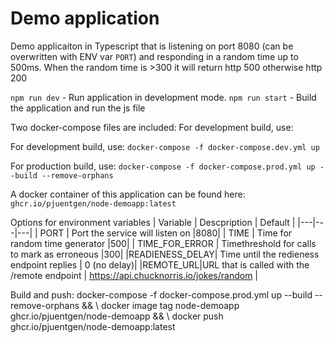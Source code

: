 # Demo application
Demo applicaiton in Typescript that is listening on port 8080 (can be overwritten with ENV var `PORT`) and responding in a random time up to 500ms.
When the random time is >300 it will return http 500 otherwise http 200

`npm run dev` - Run application in development mode.
`npm run start` - Build the application and run the js file

Two docker-compose files are included:
For development build, use:

For development build, use:
`docker-compose -f docker-compose.dev.yml up`

For production build, use:
`docker-compose -f docker-compose.prod.yml up --build --remove-orphans`

A docker container of this application can be found here:
`ghcr.io/pjuentgen/node-demoapp:latest`

Options for environment variables
| Variable   | Descpription   | Default   |
|---|---|---|
| PORT | Port the service will listen on |8080|
| TIME | Time for random time generator |500|
| TIME_FOR_ERROR | Timethreshold for calls to mark as erroneous |300|
|READIENESS_DELAY| Time until the redieness endpoint replies | 0 (no delay)|
|REMOTE_URL|URL that is called with the /remote endpoint | https://api.chucknorris.io/jokes/random |



Build and push:
docker-compose -f docker-compose.prod.yml up --build --remove-orphans && \\
docker image tag node-demoapp ghcr.io/pjuentgen/node-demoapp && \\
docker push ghcr.io/pjuentgen/node-demoapp:latest 